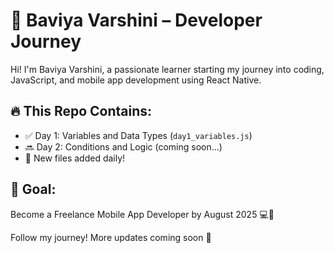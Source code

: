 # 🚀 Baviya Varshini – Developer Journey

Hi! I'm Baviya Varshini, a passionate learner starting my journey into coding, JavaScript, and mobile app development using React Native.

## 🔥 This Repo Contains:
- ✅ Day 1: Variables and Data Types (`day1_variables.js`)
- 🔜 Day 2: Conditions and Logic (coming soon...)
- 📅 New files added daily!

## 🎯 Goal:
Become a Freelance Mobile App Developer by August 2025 💻📱

Follow my journey! More updates coming soon 💫


